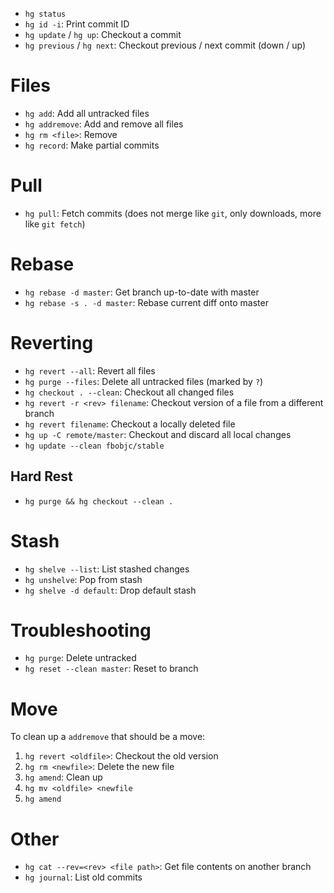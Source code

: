 - `hg status`
- `hg id -i`: Print commit ID
- `hg update` / `hg up`: Checkout a commit
- `hg previous` / `hg next`: Checkout previous / next commit (down / up)

# Files

- `hg add`: Add all untracked files
- `hg addremove`: Add and remove all files
- `hg rm <file>`: Remove
- `hg record`: Make partial commits

# Pull

- `hg pull`: Fetch commits (does not merge like `git`, only downloads, more like `git fetch`)

# Rebase

- `hg rebase -d master`: Get branch up-to-date with master
- `hg rebase -s . -d master`: Rebase current diff onto master

# Reverting

- `hg revert --all`: Revert all files
- `hg purge --files`: Delete all untracked files (marked by `?`)
- `hg checkout . --clean`: Checkout all changed files
- `hg revert -r <rev> filename`: Checkout version of a file from a different branch
- `hg revert filename`: Checkout a locally deleted file
- `hg up -C remote/master`: Checkout and discard all local changes
- `hg update --clean fbobjc/stable`

## Hard Rest

- `hg purge && hg checkout --clean .`

# Stash

- `hg shelve --list`: List stashed changes
- `hg unshelve`: Pop from stash
- `hg shelve -d default`: Drop default stash

# Troubleshooting

- `hg purge`: Delete untracked
- `hg reset --clean master`: Reset to branch

# Move

To clean up a `addremove` that should be a move:

1. `hg revert <oldfile>`: Checkout the old version
2. `hg rm <newfile>`: Delete the new file
3. `hg amend`: Clean up
4. `hg mv <oldfile> <newfile`
5. `hg amend`

# Other

- `hg cat --rev=<rev> <file path>`: Get file contents on another branch
- `hg journal`: List old commits
